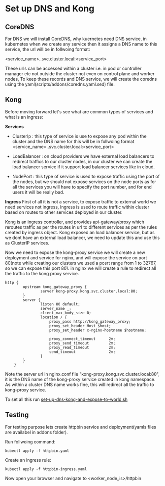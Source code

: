 # Set up DNS and Kong

## CoreDNS
For DNS we will install CoreDNS, why kuernetes need DNS service, in kubernetes when we create any service then it assigns a DNS name to this service, the url will be in follwoing format:

<service_name>.<namespace>.svc.cluster.local:<service_port>

These urls can be accessed within a cluster i.e. in pod or controller manager etc not outside the cluster not even on control plane and worker nodes, To keep these records and DNS service, we will create the coredns using the yaml(scripts/addons/coredns.yaml.sed) file.

## Kong
Before moving forward let's see what are common types of services and what is an ingress:

**Services**
* ClusterIp : this type of service is use to expose any pod within the cluster and the DNS name for this will be in follwoing format <service_name>.<namespace>.svc.cluster.local:<service_port>

* LoadBalancer : on cloud providers we have external load balancers to redirect traffics to our cluster nodes, in our cluster we can create the load balancer service if it support load balancer services like in cloud.

* NodePort : this type of service is used to expose traffic using the port of the nodes, but we should not expose services on the node ports as for all the services you will have to specify the port number, and for end users it will be really bad.

**Ingress**
First of all it is not a service, to expose traffic to external world we need services not ingress, Ingress is used to route traffic within cluster based on routes to other services deployed in our cluster.


Kong is an ingress controller, and provides api-gateway/proxy which reroutes traffic as per the routes in url to different services as per the rules created by ingress object. Kong exposed an load balancer service, but as we dont have an external load balancer, we need to update this and use this as ClusterIP services.

Now we need to expose the kong-proxy service we will create a new deployment and service for nginx, and will expose the service on port 80(note while creating our clusters we used a posrt range from 1 to 32767, so we can expose this port 80). in nginx we will create a rule to redirect all the traffic to the kong proxy service.
```
http {
        upstream kong_gateway_proxy {
                server kong-proxy.kong.svc.cluster.local:80;
        }
        server {
                listen 80 default;
                server_name _;
                client_max_body_size 0;
                location / {
                    proxy_pass http://kong_gateway_proxy;
                    proxy_set_header Host $host;  
                    proxy_set_header x-nginx-hostname $hostname;  

                    proxy_connect_timeout      2m;
                    proxy_send_timeout         2m;
                    proxy_read_timeout         2m;
                    send_timeout               2m;
                }
        }
    }
```
Note the server url in nginx.conf file "kong-proxy.kong.svc.cluster.local:80", it is the DNS name of the kong-proxy service created in kong namespace. As within a cluster DNS name works fine, this will redirect all the traffic to kong-proxy service.

To set all this run [set-up-dns-kong-and-expose-to-world.sh](../scripts/addons/set-up-dns-kong-and-expose-to-world.sh)

## Testing
For testing purpose lets create httpbin service and deployment(yamls files are availabel in addons folder).

Run follwoing command:
```
kubectl apply -f httpbin.yaml
```

Create an ingress rule:
```
kubectl apply -f httpbin-ingress.yaml
```

Now open your browser and navigate to <worker_node_is>/httpbin
